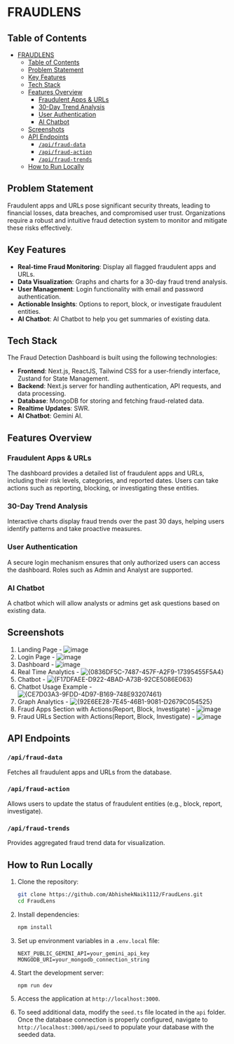
# FRAUDLENS

## Table of Contents
- [FRAUDLENS](#fraudlens)
  - [Table of Contents](#table-of-contents)
  - [Problem Statement](#problem-statement)
  - [Key Features](#key-features)
  - [Tech Stack](#tech-stack)
  - [Features Overview](#features-overview)
    - [Fraudulent Apps \& URLs](#fraudulent-apps--urls)
    - [30-Day Trend Analysis](#30-day-trend-analysis)
    - [User Authentication](#user-authentication)
    - [AI Chatbot](#ai-chatbot)
  - [Screenshots](#screenshots)
  - [API Endpoints](#api-endpoints)
    - [`/api/fraud-data`](#apifraud-data)
    - [`/api/fraud-action`](#apifraud-action)
    - [`/api/fraud-trends`](#apifraud-trends)
  - [How to Run Locally](#how-to-run-locally)

## Problem Statement

Fraudulent apps and URLs pose significant security threats, leading to financial losses, data breaches, and compromised user trust. Organizations require a robust and intuitive fraud detection system to monitor and mitigate these risks effectively.


## Key Features

- **Real-time Fraud Monitoring**: Display all flagged fraudulent apps and URLs.
- **Data Visualization**: Graphs and charts for a 30-day fraud trend analysis.
- **User Management**: Login functionality with email and password authentication.
- **Actionable Insights**: Options to report, block, or investigate fraudulent entities.
- **AI Chatbot**: AI Chatbot to help you get summaries of existing data.

## Tech Stack

The Fraud Detection Dashboard is built using the following technologies:

- **Frontend**: Next.js, ReactJS, Tailwind CSS for a user-friendly interface, Zustand for State Management.
- **Backend**: Next.js server for handling authentication, API requests, and data processing.
- **Database**: MongoDB for storing and fetching fraud-related data.
- **Realtime Updates**: SWR.
- **AI Chatbot**: Gemini AI.

## Features Overview

### Fraudulent Apps & URLs
The dashboard provides a detailed list of fraudulent apps and URLs, including their risk levels, categories, and reported dates. Users can take actions such as reporting, blocking, or investigating these entities.

### 30-Day Trend Analysis
Interactive charts display fraud trends over the past 30 days, helping users identify patterns and take proactive measures.

### User Authentication
A secure login mechanism ensures that only authorized users can access the dashboard. Roles such as Admin and Analyst are supported.

### AI Chatbot
A chatbot which will allow analysts or admins get ask questions based on existing data.

## Screenshots

1. Landing Page - ![image](https://github.com/user-attachments/assets/c099a3ad-42f5-4379-afd4-c25ff92038cb)
2. Login Page - ![image](https://github.com/user-attachments/assets/388b2b5d-4ecd-4c18-b851-85c54f472ded)
3. Dashboard - ![image](https://github.com/user-attachments/assets/f71f98a2-9973-4506-b096-4aef45c4b887)
4. Real Time Analytics - ![{0836DF5C-7487-457F-A2F9-17395455F5A4}](https://github.com/user-attachments/assets/7eaaaa23-07c8-4f6e-ae3d-d8d1d8f7d1bc)
5. Chatbot - ![{F17DFAEE-D922-4BAD-A73B-92CE5086E063}](https://github.com/user-attachments/assets/16fe36ed-e42e-4d26-a16d-2653b80e0407)
6. Chatbot Usage Example - ![{CE7D03A3-9FDD-4D97-B169-748E93207461}](https://github.com/user-attachments/assets/c7427a5e-391e-4888-b517-6bf89cbe1dac)
7. Graph Analytics - ![{92E6EE28-7E45-46B1-9081-D2679C054525}](https://github.com/user-attachments/assets/4d00392e-8d71-4952-a716-a21bc60ee120)
8. Fraud Apps Section with Actions(Report, Block, Investigate) - ![image](https://github.com/user-attachments/assets/f2363307-eb5a-45f8-9df8-6eae0c597e8e)
9. Fraud URLs Section with Actions(Report, Block, Investigate) - ![image](https://github.com/user-attachments/assets/0d2cecc6-da00-455c-8e34-82b2b6e060e7)

## API Endpoints

### `/api/fraud-data`
Fetches all fraudulent apps and URLs from the database.

### `/api/fraud-action`
Allows users to update the status of fraudulent entities (e.g., block, report, investigate).

### `/api/fraud-trends`
Provides aggregated fraud trend data for visualization.

## How to Run Locally

1. Clone the repository:
    ```bash
    git clone https://github.com/AbhishekNaik1112/FraudLens.git
    cd FraudLens
    ```

2. Install dependencies:
    ```bash
    npm install
    ```

3. Set up environment variables in a `.env.local` file:
    ```env
    NEXT_PUBLIC_GEMINI_API=your_gemini_api_key
    MONGODB_URI=your_mongodb_connection_string
    ```

4. Start the development server:
    ```bash
    npm run dev
    ```

5. Access the application at `http://localhost:3000`.

6. To seed additional data, modify the `seed.ts` file located in the `api` folder. Once the database connection is properly configured, navigate to `http://localhost:3000/api/seed` to populate your database with the seeded data.
